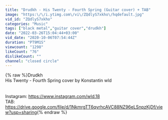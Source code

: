 ```yaml
---
title: "Drudkh - His Twenty - Fourth Spring (Guitar cover) + TAB"
image: "https:\/\/i.ytimg.com\/vi\/ZQdlyS7xkho\/hqdefault.jpg"
vid_id: "ZQdlyS7xkho"
categories: "Music"
tags: ["black metal","guitar cover","drudkh"]
date: "2022-03-26T15:04:44+03:00"
vid_date: "2020-10-06T07:54:44Z"
duration: "PT9M1S"
viewcount: "1298"
likeCount: "76"
dislikeCount: ""
channel: "closed circle"
---
```

{% raw %}Drudkh<br />His Twenty - Fourth Spring cover by Konstantin wld<br /> <br /><br />Instagram: <a rel="nofollow" target="blank" href="https://www.instagram.com/wld.18">https://www.instagram.com/wld.18</a><br />TAB: <a rel="nofollow" target="blank" href="https://drive.google.com/file/d/1NkmrgTT6qyrhcAVC88NZ96eLSnpzKjDf/view?usp=sharing">https://drive.google.com/file/d/1NkmrgTT6qyrhcAVC88NZ96eLSnpzKjDf/view?usp=sharing</a>{% endraw %}
